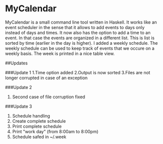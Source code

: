 # MyCalendar
MyCalendar is a small command line tool written in Haskell. It works like an event scheduler in the sense that 
it allows to add events to days only instead of days and times. It now also has the option to add a time to an event.
In that case the events are organized in a different list. This is list is sorted by time (earlier in the day is 
higher). 
I added a weekly schedule. The weekly schedule can be used to keep track of events that we occure on a weekly basis. 
The week is printed in a nice table view.


##Updates

###Update 1
1.Time option added
2.Output is now sorted 
3.Files are not longer corrupted in case of an exception

###Update 2
1. Second case of file corruption fixed

###Update 3
1. Schedule handling 
  1. Create complete schedule
  2. Print complete schedule
  3. Print "work day" (from 8:00am to 8:00pm)
2. Schedule safed in ~/.week
